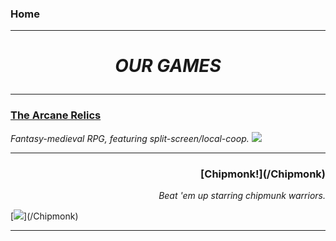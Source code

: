 ### Home 

---

<h1> <b><i> <p align="center"> OUR GAMES </p> </i></b> </h1> 

---

### [The Arcane Relics](/The_Arcane_Relics)
_Fantasy-medieval RPG, featuring split-screen/local-coop._
[<img src="https://media.indiedb.com/images/members/4/3265/3264780/profile/TAR_Icon_Banner.png"/>](/The_Arcane_Relics)

---

<h3> <p align="right"> [Chipmonk!](/Chipmonk) </p> </h3>
<i> <p align="right"> Beat 'em up starring chipmunk warriors. </p> </i>
[<img src="https://media.indiedb.com/images/presskit/1/2/1054/Chipmonk_Cover_Art_ReallyWide.1.png"/>](/Chipmonk)

---
